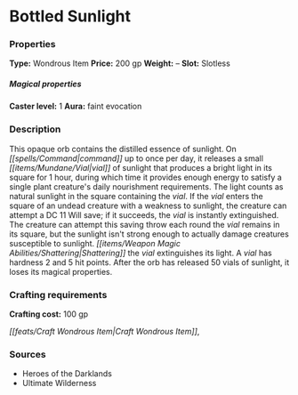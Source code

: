 ﻿---
Title: "Bottled Sunlight"
Type: "Wondrous Item"
Price: "200 gp"
Weight: "–"
Slot: "Slotless"
Caster level: "1"
Aura: "faint evocation"
Description: |
  "This opaque orb contains the distilled essence of sunlight. On command up to once per day, it releases a small vial of sunlight that produces a bright light in its square for 1 hour, during which time it provides enough energy to satisfy a single plant creature's daily nourishment requirements. The light counts as natural sunlight in the square containing the vial. If the vial enters the square of an undead creature with a weakness to sunlight, the creature can attempt a DC 11 Will save; if it succeeds, the vial is instantly extinguished. The creature can attempt this saving throw each round the vial remains in its square, but the sunlight isn't strong enough to actually damage creatures susceptible to sunlight. Shattering the vial extinguishes its light. A vial has hardness 2 and 5 hit points. After the orb has released 50 vials of sunlight, it loses its magical properties."
Crafting cost: "100 gp"
Sources: "['Heroes of the Darklands', 'Ultimate Wilderness']"
---

# Bottled Sunlight

### Properties

**Type:** Wondrous Item **Price:** 200 gp **Weight:** – **Slot:** Slotless

##### Magical properties

**Caster level:** 1 **Aura:** faint evocation

### Description

This opaque orb contains the distilled essence of sunlight. On _[[spells/Command|command]]_ up to once per day, it releases a small _[[items/Mundane/Vial|vial]]_ of sunlight that produces a bright light in its square for 1 hour, during which time it provides enough energy to satisfy a single plant creature's daily nourishment requirements. The light counts as natural sunlight in the square containing the _vial_. If the _vial_ enters the square of an undead creature with a weakness to sunlight, the creature can attempt a DC 11 Will save; if it succeeds, the _vial_ is instantly extinguished. The creature can attempt this saving throw each round the _vial_ remains in its square, but the sunlight isn't strong enough to actually damage creatures susceptible to sunlight. _[[items/Weapon Magic Abilities/Shattering|Shattering]]_ the _vial_ extinguishes its light. A _vial_ has hardness 2 and 5 hit points. After the orb has released 50 vials of sunlight, it loses its magical properties.

### Crafting requirements

**Crafting cost:** 100 gp

_[[feats/Craft Wondrous Item|Craft Wondrous Item]]_,

### Sources

* Heroes of the Darklands
* Ultimate Wilderness